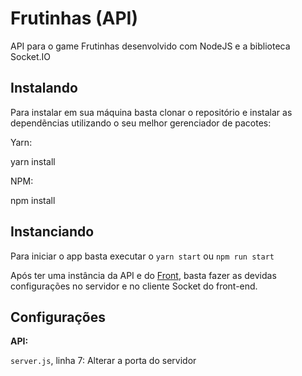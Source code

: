 # Frutinhas (API)

API para o game Frutinhas desenvolvido com NodeJS e a biblioteca Socket.IO

## Instalando

Para instalar em sua máquina basta clonar o repositório e instalar as dependẽncias utilizando o seu melhor gerenciador de pacotes:

Yarn:

yarn install

NPM:

npm install

## Instanciando

Para iniciar o app basta executar o `yarn start` ou `npm run start`

Após ter uma instância da API e do [Front](https://github.com/SampaioLeal/frutinhas), basta fazer as devidas configurações no servidor e no cliente Socket do front-end.

## Configurações

**API:**

`server.js`, linha 7: Alterar a porta do servidor
